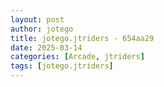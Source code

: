 ```yaml
---
layout: post
author: jotego
title: jotego.jtriders - 654aa29
date: 2025-03-14
categories: [Arcade, jtriders]
tags: [jotego.jtriders]
---
```


